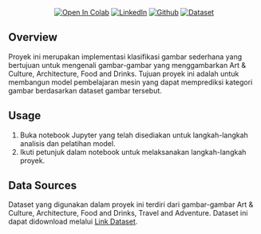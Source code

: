 <div align="center">

<a href="https://colab.research.google.com/github/mhdhfzz/Pengembangan-Machine-Learning-Dicoding/blob/main/Image%20Classification%20Model%20Deployment/Image_Classification_Model_Deployment.ipynb"><img src="https://colab.research.google.com/assets/colab-badge.svg" alt="Open In Colab"></a>
<a href="https://www.linkedin.com/in/mhdhfzz"><img src="https://img.shields.io/badge/LinkedIn-Profile-blue?logo=linkedin" alt="LinkedIn"></a>
<a href="https://github.com/mhdhfzz"><img src="https://img.shields.io/badge/GitHub-Profile-lightgrey?logo=github" alt="Github"></a>
<a href="https://www.kaggle.com/datasets/hadasu92/cnn-articles-after-basic-cleaning"><img src="https://img.shields.io/badge/Dataset-Download-green" alt="Dataset"></a>

</div>


## Overview

Proyek ini merupakan implementasi klasifikasi gambar sederhana yang bertujuan untuk mengenali gambar-gambar yang menggambarkan Art & Culture, Architecture, Food and Drinks. Tujuan proyek ini adalah untuk membangun model pembelajaran mesin yang dapat memprediksi kategori gambar berdasarkan dataset gambar tersebut.


## Usage

1. Buka notebook Jupyter yang telah disediakan untuk langkah-langkah analisis dan pelatihan model.
2. Ikuti petunjuk dalam notebook untuk melaksanakan langkah-langkah proyek.

## Data Sources

Dataset yang digunakan dalam proyek ini terdiri dari gambar-gambar Art & Culture, Architecture, Food and Drinks, Travel and Adventure. Dataset ini dapat didownload melalui [Link Dataset](https://www.kaggle.com/datasets/duttadebadri/image-classification).
